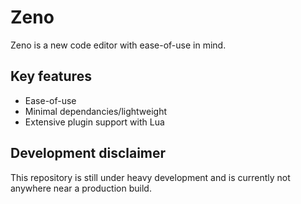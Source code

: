 # Zeno

Zeno is a new code editor with ease-of-use in mind.

## Key features

- Ease-of-use
- Minimal dependancies/lightweight
- Extensive plugin support with Lua

## Development disclaimer

This repository is still under heavy development and is currently not anywhere near a production build.
